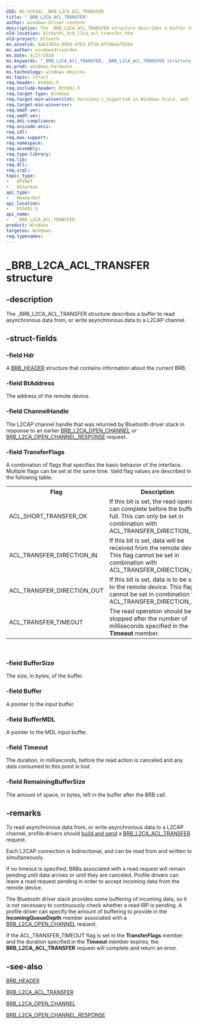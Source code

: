 ```yaml
---
UID: NS:bthddi._BRB_L2CA_ACL_TRANSFER
title: "_BRB_L2CA_ACL_TRANSFER"
author: windows-driver-content
description: The _BRB_L2CA_ACL_TRANSFER structure describes a buffer to read asynchronous data from, or write asynchronous data to a L2CAP channel.
old-location: bltooth\_brb_l2ca_acl_transfer.htm
old-project: bltooth
ms.assetid: 8ab1365a-99bd-47b3-bf3d-8f70b4a7028a
ms.author: windowsdriverdev
ms.date: 4/27/2018
ms.keywords: "_BRB_L2CA_ACL_TRANSFER, _BRB_L2CA_ACL_TRANSFER structure [Bluetooth Devices], bltooth._brb_l2ca_acl_transfer, bth_structs_5dfd1186-d8a1-4ec5-9ce8-028d462fcb21.xml, bthddi/_BRB_L2CA_ACL_TRANSFER"
ms.prod: windows-hardware
ms.technology: windows-devices
ms.topic: struct
req.header: bthddi.h
req.include-header: Bthddi.h
req.target-type: Windows
req.target-min-winverclnt: Versions:\_Supported in Windows Vista, and later.
req.target-min-winversvr: 
req.kmdf-ver: 
req.umdf-ver: 
req.ddi-compliance: 
req.unicode-ansi: 
req.idl: 
req.max-support: 
req.namespace: 
req.assembly: 
req.type-library: 
req.lib: 
req.dll: 
req.irql: 
topic_type:
-	APIRef
-	kbSyntax
api_type:
-	HeaderDef
api_location:
-	bthddi.h
api_name:
-	_BRB_L2CA_ACL_TRANSFER
product: Windows
targetos: Windows
req.typenames: 
---
```


# _BRB_L2CA_ACL_TRANSFER structure


## -description


The _BRB_L2CA_ACL_TRANSFER structure describes a buffer to read asynchronous data from, or write
  asynchronous data to a L2CAP channel.


## -struct-fields




### -field Hdr

A 
     <a href="https://msdn.microsoft.com/library/windows/hardware/ff536612">BRB_HEADER</a> structure that contains information
     about the current BRB.


### -field BtAddress

The address of the remote device.


### -field ChannelHandle

The L2CAP channel handle that was returned by Bluetooth driver stack in response to an earlier 
     <a href="https://msdn.microsoft.com/library/windows/hardware/ff536615">BRB_L2CA_OPEN_CHANNEL</a> or 
     <a href="https://msdn.microsoft.com/en-us/library/windows/hardware/ff536616">
     BRB_L2CA_OPEN_CHANNEL_RESPONSE</a> request.


### -field TransferFlags

A combination of flags that specifies the basic behavior of the interface. Multiple flags can be
     set at the same time. Valid flag values are described in the following table:
     

<table>
<tr>
<th>Flag</th>
<th>Description</th>
</tr>
<tr>
<td>
ACL_SHORT_TRANSFER_OK

</td>
<td>
If this bit is set, the read operation can complete before the buffer is full. This can only be
        set in combination with ACL_TRANSFER_DIRECTION_IN.

</td>
</tr>
<tr>
<td>
ACL_TRANSFER_DIRECTION_IN

</td>
<td>
If this bit is set, data will be received from the remote device. This flag cannot be set in
        combination with ACL_TRANSFER_DIRECTION_OUT.

</td>
</tr>
<tr>
<td>
ACL_TRANSFER_DIRECTION_OUT

</td>
<td>
If this bit is set, data is to be sent to the remote device. This flag cannot be set in
        combination with ACL_TRANSFER_DIRECTION_IN.

</td>
</tr>
<tr>
<td>
ACL_TRANSFER_TIMEOUT

</td>
<td>
The read operation should be stopped after the number of milliseconds specified in the 
        <b>Timeout</b> member.

</td>
</tr>
</table>
 


### -field BufferSize

The size, in bytes, of the buffer.


### -field Buffer

A pointer to the input buffer.


### -field BufferMDL

A pointer to the MDL input buffer.


### -field Timeout

The duration, in milliseconds, before the read action is canceled and any data consumed to this
     point is lost.


### -field RemainingBufferSize

The amount of space, in bytes, left in the buffer after the BRB call.


## -remarks



To read asynchronous data from, or write asynchronous data to a L2CAP channel, profile drivers should 
    <a href="https://msdn.microsoft.com/53a692e7-9c71-4dca-9331-32ac97b94179">build and send</a> a 
    <a href="https://msdn.microsoft.com/library/windows/hardware/ff536613">BRB_L2CA_ACL_TRANSFER</a> request.

Each L2CAP connection is bidirectional, and can be read from and written to simultaneously.

If no timeout is specified, BRBs associated with a read request will remain pending until data arrives
    or until they are canceled. Profile drivers can leave a read request pending in order to accept incoming
    data from the remote device.

The Bluetooth driver stack provides some buffering of incoming data, so it is not necessary to
    continuously check whether a read IRP is pending. A profile driver can specify the amount of buffering to
    provide in the 
    <b>IncomingQueueDepth</b> member associated with a 
    <a href="https://msdn.microsoft.com/library/windows/hardware/ff536615">BRB_L2CA_OPEN_CHANNEL</a> request.

If the ACL_TRANSFER_TIMEOUT flag is set in the 
    <b>TransferFlags</b> member and the duration specified in the 
    <b>Timeout</b> member expires, the <b>BRB_L2CA_ACL_TRANSFER</b> request will complete and return an error.




## -see-also




<a href="https://msdn.microsoft.com/library/windows/hardware/ff536612">BRB_HEADER</a>



<a href="https://msdn.microsoft.com/library/windows/hardware/ff536613">BRB_L2CA_ACL_TRANSFER</a>



<a href="https://msdn.microsoft.com/library/windows/hardware/ff536615">BRB_L2CA_OPEN_CHANNEL</a>



<a href="https://msdn.microsoft.com/en-us/library/windows/hardware/ff536616">
   BRB_L2CA_OPEN_CHANNEL_RESPONSE</a>
 

 

